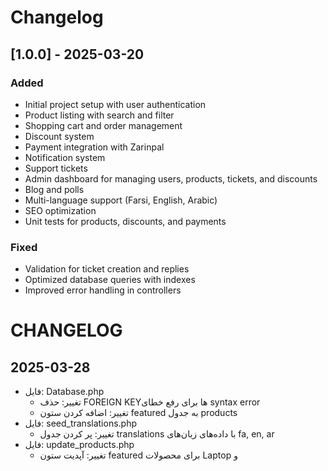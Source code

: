# Changelog

## [1.0.0] - 2025-03-20
### Added
- Initial project setup with user authentication
- Product listing with search and filter
- Shopping cart and order management
- Discount system
- Payment integration with Zarinpal
- Notification system
- Support tickets
- Admin dashboard for managing users, products, tickets, and discounts
- Blog and polls
- Multi-language support (Farsi, English, Arabic)
- SEO optimization
- Unit tests for products, discounts, and payments

### Fixed
- Validation for ticket creation and replies
- Optimized database queries with indexes
- Improved error handling in controllers

# CHANGELOG

## 2025-03-28
- فایل: Database.php
  - تغییر: حذف FOREIGN KEYها برای رفع خطای syntax error
  - تغییر: اضافه کردن ستون featured به جدول products
- فایل: seed_translations.php
  - تغییر: پر کردن جدول translations با داده‌های زبان‌های fa, en, ar
- فایل: update_products.php
  - تغییر: آپدیت ستون featured برای محصولات Laptop و